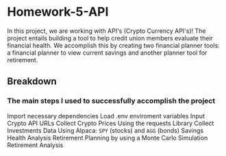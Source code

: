 # Homework-5-API
In this project, we are working with API's (Crypto Currency API's)!  The project entails building a tool to help credit union members evaluate their financial health.  We accomplish this by creating two financial planner tools: a financial planner to view current savings and another planner tool for retirement.  

## Breakdown
### The main steps I used to successfully accomplish the project
Import necessary dependencies
Load .env enviroment variables
Input Crypto API URLs
Collect Crypto Prices Using the requests Library
Collect Investments Data Using Alpaca: `SPY` (stocks) and `AGG` (bonds)
Savings Health Analysis
Retirement Planning by using a Monte Carlo Simulation
Retirement Analysis

